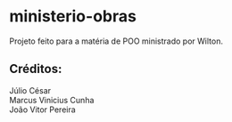 # ministerio-obras
Projeto feito para a matéria de POO ministrado por Wilton.
## Créditos:
 Júlio César <br>
 Marcus Vinicius Cunha <br>
 João Vitor Pereira
